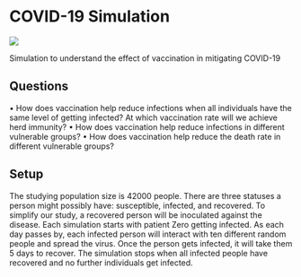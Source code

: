 # COVID-19 Simulation 


<a href='https://github.com/vivibui/COVID-Simulation/blob/main/VivianBui-Simulations(submitted).pdf'><img src='https://img.shields.io/badge/Paper-PDF-red'></a>

Simulation to understand the effect of vaccination in mitigating COVID-19

## Questions 
• How does vaccination help reduce infections when all individuals have the same level of getting
infected? At which vaccination rate will we achieve herd immunity?
• How does vaccination help reduce infections in different vulnerable groups?
• How does vaccination help reduce the death rate in different vulnerable groups? 

## Setup 
The studying population size is 42000 people. There are three statuses a person might possibly have:
susceptible, infected, and recovered. To simplify our study, a recovered person will be inoculated against
the disease. Each simulation starts with patient Zero getting infected. As each day passes by, each
infected person will interact with ten different random people and spread the virus. Once the person gets
infected, it will take them 5 days to recover. The simulation stops when all infected people have
recovered and no further individuals get infected. 


